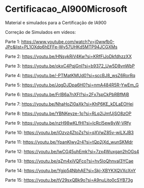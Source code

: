 # Certificacao_AI900Microsoft
Material e simulados para a Certificação de IA900

Correção de Simulados em vídeos:

Parte 1: https://www.youtube.com/watch?v=j0wwfb0-JPc&list=PL1OXdp6hEFFe-Wy57UHKd5MTP94JCGXMs

Parte 2: https://youtu.be/HNsykRiV4Kw?si=KRfFiJoDkfdhzzXX

Parte 3: https://youtu.be/okxC4PqjGnI?si=b9372_Uw5D8vnWbP

Parte 4: https://youtu.be/-PTMatKMUd0?si=sccBJ8_wsZ6RorRq

Parte 5: https://youtu.be/JqgDJDpa6H0?si=nmA484R5R-YwEm_G

Parte 6: https://youtu.be/FrIB6a7nXFI?si=2Fx7spCkPbRBfMjB

Parte 7: https://youtu.be/NhaHoZI0aXk?si=KhP6KE_kDLaEOHei

Parte 8: https://youtu.be/YBNKeyze-1o?si=RLq2iJmfJjSO8zOP

Parte 9: https://youtu.be/nzH98wKLfHI?si=lcRcl5ew8vW-VRfy

Parte 10: https://youtu.be/iOzvz4ZtoZs?si=qXVwZ85v-wiLXJB3

Parte 11: https://youtu.be/YpanKlwy2r4?si=tQp2jXd_wunSKMdr

Parte 12: https://youtu.be/lwCG45uhEmk?si=7zx4Wuxgan2hOGs4

Parte 13: https://youtu.be/qZm4xiVQFco?si=hv5loQhnvaI3YCae

Parte 14: https://youtu.be/Ygjp54NbhAE?si=Skj-XBYKXQVXcXnY

Parte 15: https://youtu.be/tV29sxQBk9o?si=A9nuLito0cSYB73g




